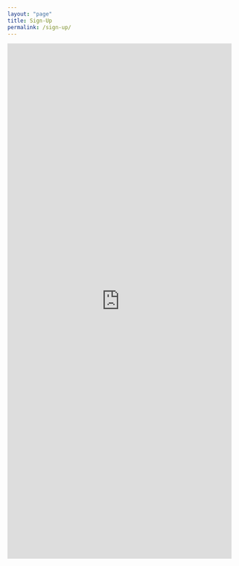 ```yaml
---
layout: "page"
title: Sign-Up
permalink: /sign-up/
---
```


<iframe src="https://docs.google.com/forms/d/e/1FAIpQLSc1BWWsNUSW720wGwufY5zHm2fdCbq9-c8IitgjPxdjabBY7g/viewform?embedded=true" width="100%" height="1158" frameborder="0" marginheight="0" marginwidth="0">Loading…</iframe>